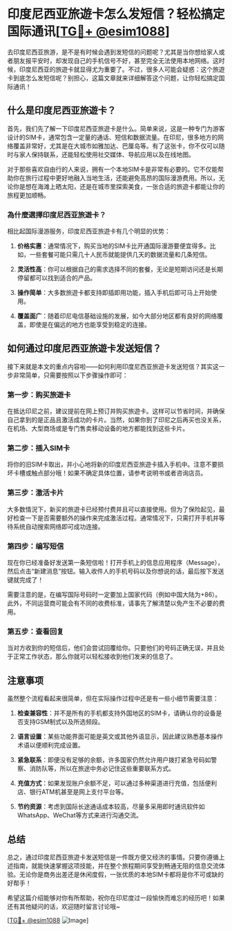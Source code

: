 # 印度尼西亚旅遊卡怎么发短信？轻松搞定国际通讯[[TG💪+ @esim1088](https://t.me/s/esim1088)]

去印度尼西亚旅游，是不是有时候会遇到发短信的问题呢？尤其是当你想给家人或者朋友报平安时，却发现自己的手机信号不好，甚至完全无法使用本地网络。这时候，印度尼西亚的旅遊卡就显得尤为重要了。不过，很多人可能会疑惑：这个旅遊卡到底怎么发短信呢？别担心，这篇文章就来详细解答这个问题，让你轻松搞定国际通讯！

## 什么是印度尼西亚旅遊卡？

首先，我们先了解一下印度尼西亚旅遊卡是什么。简单来说，这是一种专门为游客设计的SIM卡，通常包含一定量的通话、短信和数据流量。在印尼，很多地方的网络覆盖非常好，尤其是在大城市如雅加达、巴厘岛等。有了这张卡，你不仅可以随时与家人保持联系，还能轻松使用社交媒体、导航应用以及在线地图。

对于那些喜欢自由行的人来说，拥有一个本地SIM卡是非常有必要的。它不仅能帮助你在旅行过程中更好地融入当地生活，还能避免高昂的国际漫游费用。所以，无论你是想在海滩上晒太阳，还是在城市里探索美食，一张合适的旅遊卡都能让你的旅程更加顺畅。

### 為什麼選擇印度尼西亚旅遊卡？

相比起国际漫游服务，印度尼西亚旅遊卡有几个明显的优势：

1. **价格实惠**：通常情况下，购买当地的SIM卡比开通国际漫游要便宜得多。比如，一些套餐可能只需几十人民币就能提供几天的数据流量和几条短信。
   
2. **灵活性高**：你可以根据自己的需求选择不同的套餐，无论是短期访问还是长期停留都可以找到适合的产品。

3. **操作简单**：大多数旅遊卡都支持即插即用功能，插入手机后即可马上开始使用。

4. **覆盖面广**：随着印尼电信基础设施的发展，如今大部分地区都有良好的网络覆盖，即使是在偏远的地方也能享受到稳定的连接。

## 如何通过印度尼西亚旅遊卡发送短信？

接下来就是本文的重点内容啦——如何利用印度尼西亚旅遊卡发送短信？其实这一步非常简单，只需要按照以下步骤操作即可：

### 第一步：购买旅遊卡

在抵达印尼之前，建议提前在网上预订并购买旅遊卡。这样可以节省时间，并确保自己拿到的是正品且激活成功的卡片。当然，如果你到了印尼之后再买也没关系，在机场、大型商场或是专门售卖移动设备的地方都能找到这些卡片。

### 第二步：插入SIM卡

将你的旧SIM卡取出，并小心地将新的印度尼西亚旅遊卡插入手机中。注意不要损坏卡槽或触点部分哦！如果不确定具体位置，请参考说明书或者咨询店员。

### 第三步：激活卡片

大多数情況下，新买的旅遊卡已经预付费并且可以直接使用。但为了保险起见，最好检查一下是否需要额外的操作来完成激活过程。通常情况下，只需打开手机并等待系统自动搜索网络即可成功连接。

### 第四步：编写短信

现在你已经准备好发送第一条短信啦！打开手机上的信息应用程序（Message），然后点击“新建消息”按钮。输入收件人的手机号码以及你想说的话，最后按下发送键就完成了！

需要注意的是，在编写国际号码时一定要加上国家代码（例如中国大陆为+86）。此外，不同运营商可能会有不同的收费标准，请事先了解清楚以免产生不必要的费用。

### 第五步：查看回复

当对方收到你的短信后，他们会尝试回覆给你。只要他们的号码正确无误，并且处于正常工作状态，那么你就可以轻松接收到他们发来的信息了。

## 注意事项

虽然整个流程看起来很简单，但在实际操作过程中还是有一些小细节需要注意：

1. **检查兼容性**：并不是所有的手机都支持外国地区的SIM卡，请确认你的设备是否支持GSM制式以及所选频段。

2. **语言设置**：某些功能界面可能是英文或其他外语显示，因此建议熟悉基本操作术语以便顺利完成设置。

3. **紧急联系**：即便没有足够的余额，许多国家仍然允许用户拨打紧急号码如警察、消防队等，所以在旅途中务必记住这些重要联系方式。

4. **充值方式**：如果发现账户余额不足，可以通过多种渠道进行充值，包括便利店、银行ATM机甚至是网上支付平台等。

5. **节约资源**：考虑到国际长途通话成本较高，尽量多采用即时通讯软件如WhatsApp、WeChat等方式来进行沟通交流。

## 总结

总之，通过印度尼西亚旅遊卡发送短信是一件既方便又经济的事情。只要你遵循上述指南，就能快速掌握这项技能，并在整个旅程期间享受到畅通无阻的信息交流体验。无论你是商务出差还是休闲度假，一张优质的本地SIM卡都将是你不可或缺的好帮手！

希望这篇介绍能够对你有所帮助，祝你在印尼度过一段愉快而难忘的经历吧！如果还有其他疑问的话，欢迎随时留言讨论哦~

[[TG💪+ @esim1088](https://t.me/s/esim1088) ![Image](https://i.postimg.cc/4NQfJmqS/Snipaste-2025-05-13-00-14-12.png)]